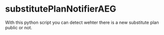 # substitutePlanNotifierAEG
With this python script you can detect wehter there is a new substitute plan public or not.
